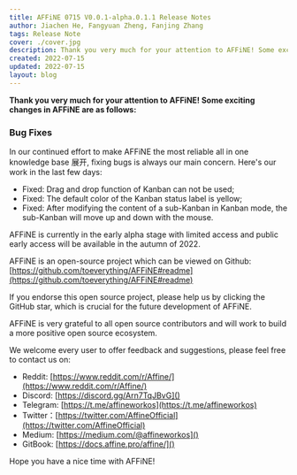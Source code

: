 ```yaml
---
title: AFFiNE 0715 V0.0.1-alpha.0.1.1 Release Notes
author: Jiachen He, Fangyuan Zheng, Fanjing Zhang
tags: Release Note
cover: ./cover.jpg
description: Thank you very much for your attention to AFFiNE! Some exciting changes in AFFiNE are as follows
created: 2022-07-15
updated: 2022-07-15
layout: blog
---
```


**Thank you very much for your attention to AFFiNE! Some exciting changes in AFFiNE are as follows:**

### **Bug Fixes**

In our continued effort to make AFFiNE the most reliable all in one knowledge base 展开, fixing bugs is always our main concern. Here's our work in the last few days:

- Fixed: Drag and drop function of Kanban can not be used;
- Fixed: The default color of the Kanban status label is yellow;
- Fixed: After modifying the content of a sub-Kanban in Kanban mode, the sub-Kanban will move up and down with the mouse.

AFFiNE is currently in the early alpha stage with limited access and public early access will be available in the autumn of 2022.

AFFiNE is an open-source project which can be viewed on Github: [https://github.com/toeverything/AFFiNE#readme](https://github.com/toeverything/AFFiNE#readme)

If you endorse this open source project, please help us by clicking the GitHub star, which is crucial for the future development of AFFiNE.

AFFiNE is very grateful to all open source contributors and will work to build a more positive open source ecosystem.

We welcome every user to offer feedback and suggestions, please feel free to contact us on:

- Reddit: [https://www.reddit.com/r/Affine/](https://www.reddit.com/r/Affine/)
- Discord: [https://discord.gg/Arn7TqJBvG]()
- Telegram: [https://t.me/affineworkos](https://t.me/affineworkos)
- Twitter：[https://twitter.com/AffineOfficial](https://twitter.com/AffineOfficial)
- Medium: [https://medium.com/@affineworkos]()
- GitBook: [https://docs.affine.pro/affine/]()

Hope you have a nice time with AFFiNE!
